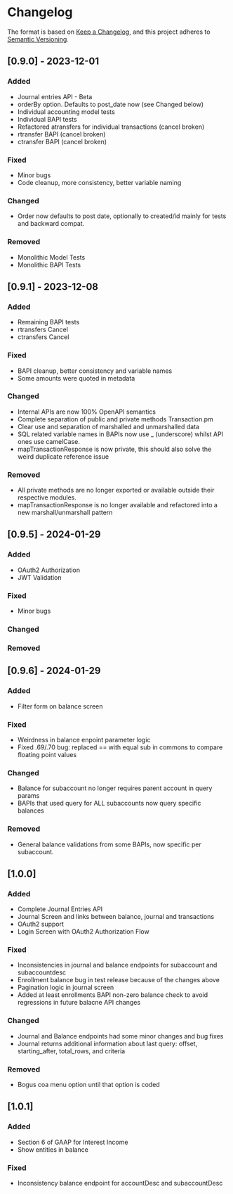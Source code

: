 # Changelog

The format is based on [Keep a Changelog](https://keepachangelog.com/en/1.0.0/),
and this project adheres to [Semantic Versioning](https://semver.org/spec/v2.0.0.html).

## [0.9.0] - 2023-12-01

### Added

- Journal entries API - Beta
- orderBy option. Defaults to post_date now (see Changed below)
- Individual accounting model tests
- Individual BAPI tests
- Refactored atransfers for individual transactions (cancel broken)
- rtransfer BAPI (cancel broken)
- ctransfer BAPI (cancel broken)

### Fixed

- Minor bugs
- Code cleanup, more consistency, better variable naming

### Changed

- Order now defaults to post date, optionally to created/id mainly for tests and backward compat.

### Removed

- Monolithic Model Tests
- Monolithic BAPI Tests

## [0.9.1] - 2023-12-08

### Added

- Remaining BAPI tests
- rtransfers Cancel
- ctransfers Cancel

### Fixed

- BAPI cleanup, better consistency and variable names
- Some amounts were quoted in metadata

### Changed

- Internal APIs are now 100% OpenAPI semantics
- Complete separation of public and private methods Transaction.pm
- Clear use and separation of marshalled and unmarshalled data 
- SQL related variable names in BAPIs now use _ (underscore) whilst API ones use camelCase. 
- mapTransactionResponse is now private, this should also solve the weird duplicate reference issue

### Removed

- All private methods are no longer exported or available outside their respective modules.
- mapTransactionResponse is no longer available and refactored into a new marshall/unmarshall pattern


## [0.9.5] - 2024-01-29

### Added

- OAuth2 Authorization
- JWT Validation

### Fixed

- Minor bugs

### Changed

### Removed

## [0.9.6] - 2024-01-29

### Added

- Filter form on balance screen

### Fixed

- Weirdness in balance enpoint parameter logic
- Fixed .69/.70 bug: replaced == with equal sub in commons to compare floating point values

### Changed

- Balance for subaccount no longer requires parent account in query params 
- BAPIs that used query for ALL subaccounts now query specific balances

### Removed

- General balance validations from some BAPIs, now specific per subaccount.

## [1.0.0]

### Added

- Complete Journal Entries API
- Journal Screen and links between balance, journal and transactions
- OAuth2 support
- Login Screen with OAuth2 Authorization Flow

### Fixed

- Inconsistencies in journal and balance endpoints for subaccount and subaccountdesc
- Enrollment balance bug in test release because of the changes above
- Pagination logic in journal screen
- Added at least enrollments BAPI non-zero balance check to avoid regressions in future balacne API changes

### Changed

- Journal and Balance endpoints had some minor changes and bug fixes
- Journal returns additional information about last query: offset, starting_after, total_rows, and criteria

### Removed

- Bogus coa menu option until that option is coded

## [1.0.1]

### Added

- Section 6 of GAAP for Interest Income
- Show entities in balance

### Fixed

- Inconsistency balance endpoint for accountDesc and subaccountDesc


